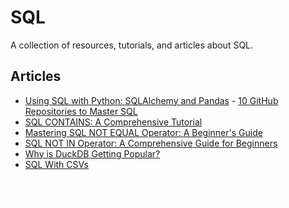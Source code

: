 # SQL

A collection of resources, tutorials, and articles about SQL.

## Articles

- [Using SQL with Python: SQLAlchemy and Pandas](https://www.kdnuggets.com/using-sql-with-python-sqlalchemy-and-pandas) - [10 GitHub Repositories to Master SQL](https://www.kdnuggets.com/10-github-repositories-to-master-sql)
- [SQL CONTAINS: A Comprehensive Tutorial](https://www.datacamp.com/tutorial/sql-contains) 
- [Mastering SQL NOT EQUAL Operator: A Beginner's Guide](https://www.datacamp.com/tutorial/sql-not-equal)
- [SQL NOT IN Operator: A Comprehensive Guide for Beginners](https://www.datacamp.com/tutorial/sql-not-in-operator) 
- [Why is DuckDB Getting Popular?](https://www.kdnuggets.com/2023/07/duckdb-getting-popular.html)
- [SQL With CSVs](https://www.kdnuggets.com/2023/01/sql-csvs.html)

<a href="/Writing-Portfolio" class="button" style="display: flex; align-items: center; justify-content: center; padding: 4px 12px; width: max-content; background: var(--primary-color); color: white; text-decoration: none; border-radius: 4px; margin-top: 30px; font-weight: bold; font-size: 1em; transition: transform 0.2s ease;"><i class="fas fa-home"></i><span style="margin-left: 5px;">Back to Home</span></a>
